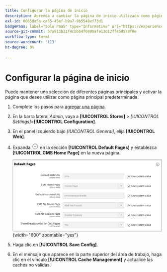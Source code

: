 ```yaml
---
title: Configurar la página de inicio
description: Aprenda a cambiar la página de inicio utilizada como página de CMS predeterminada.
exl-id: 0065da5a-ca55-45ef-b9a7-9b5548ef73d1
badgePaas: label="Solo PaaS" type="Informative" url="https://experienceleague.adobe.com/es/docs/commerce/user-guides/product-solutions" tooltip="Se aplica solo a proyectos de Adobe Commerce en la nube (infraestructura PaaS administrada por Adobe) y a proyectos locales."
source-git-commit: 57a913b21f4cbbb4f0800afe13012ff46d578f8e
workflow-type: tm+mt
source-wordcount: '113'
ht-degree: 0%

---
```


# Configurar la página de inicio

Puede mantener una selección de diferentes páginas principales y activar la página que desee utilizar como página principal predeterminada.

1. Complete los pasos para [agregar una página](page-add.md).

1. En la barra lateral _Admin_, vaya a **[!UICONTROL Stores]** > _[!UICONTROL Settings]_>**[!UICONTROL Configuration]**.

1. En el panel izquierdo bajo _[!UICONTROL General]_, elija **[!UICONTROL Web]**.

1. Expanda ![Selector de expansión](../assets/icon-display-expand.png) en la sección **[!UICONTROL Default Pages]** y establezca **[!UICONTROL CMS Home Page]** en la nueva página.

   ![Configuración de páginas web predeterminadas](./assets/web-default-pages.png){width="600" zoomable="yes"}

1. Haga clic en **[!UICONTROL Save Config]**.

1. En el mensaje que aparece en la parte superior del área de trabajo, haga clic en el vínculo **[!UICONTROL Cache Management]** y actualice las cachés no válidas.

